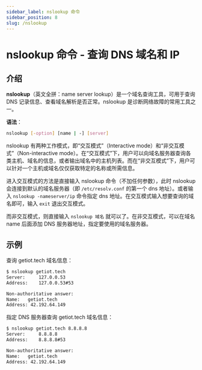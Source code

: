 ```yaml
---
sidebar_label: nslookup 命令
sidebar_position: 8
slug: /nslookup
---
```


# nslookup 命令 - 查询 DNS 域名和 IP



## 介绍

**nslookup**（英文全拼：name server lookup）是一个域名查询工具，可用于查询 DNS 记录信息、查看域名解析是否正常。nslookup 是诊断网络故障的常用工具之一。

**语法**：

```bash
nslookup [-option] [name | -] [server]
```

nslookup 有两种工作模式，即“交互模式”（Interactive mode）和“非交互模式”（Non-interactive mode）。在“交互模式”下，用户可以向域名服务器查询各类主机、域名的信息，或者输出域名中的主机列表。而在“非交互模式”下，用户可以针对一个主机或域名仅仅获取特定的名称或所需信息。

进入交互模式的方法是直接输入 nslookup 命令（不加任何参数），此时 nslookup 会连接到默认的域名服务器（即 `/etc/resolv.conf` 的第一个 dns 地址）。或者输入 `nslookup -nameserver/ip` 命令指定 dns 地址。在交互模式输入想要查询的域名即可，输入 `exit` 退出交互模式。

而非交互模式，则直接输入 `nslookup 域名` 就可以了。在非交互模式，可以在域名 name 后面添加 DNS 服务器地址，指定要使用的域名服务器。



## 示例

查询 getiot.tech 域名信息：

```bash
$ nslookup getiot.tech
Server:		127.0.0.53
Address:	127.0.0.53#53

Non-authoritative answer:
Name:	getiot.tech
Address: 42.192.64.149
```

指定 DNS 服务器查询 getiot.tech 域名信息：

```bash
$ nslookup getiot.tech 8.8.8.8
Server:		8.8.8.8
Address:	8.8.8.8#53

Non-authoritative answer:
Name:	getiot.tech
Address: 42.192.64.149
```

